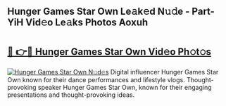 ## Hunger Games Star Own Le𝚊k𝚎d N𝚞𝚍e - Part-YiH Vid𝚎o Le𝚊ks Photos Aoxuh

# <h2><a href="http://fbeuvn8.evod.top/?m=Hunger+Games+Star+Own">🔗 👉🔴 Hunger Games Star Own Vid𝚎o Ph𝚘t𝚘s</a></h2>

[![Hunger Games Star Own N𝚞d𝚎s](https://i.imgur.com/8V9OHl7.gif)](http://fbeuvn8.evod.top/?m=Hunger+Games+Star+Own)
Digital influencer Hunger Games Star Own known for their dance performances and lifestyle vlogs. Thought-provoking speaker Hunger Games Star Own, known for their engaging presentations and thought-provoking ideas. 
